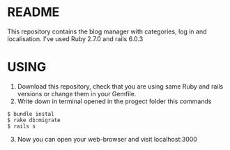 # README

This repository contains the blog manager with categories, log in and localisation.
I've used Ruby 2.7.0 and rails 6.0.3

# USING

1. Download this repository, check that you are using same Ruby and rails versions or change them in your Gemfile.
2. Write down in terminal opened in the progect folder this commands
  ```
  $ bundle instal
  $ rake db:migrate
  $ rails s 
  ```
3. Now you can open your web-browser and visit localhost:3000

